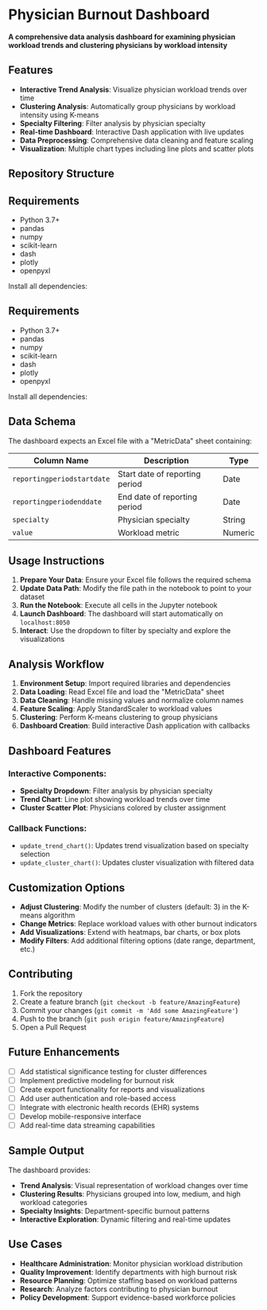 

# Physician Burnout Dashboard

 **A comprehensive data analysis dashboard for examining physician workload trends and clustering physicians by workload intensity**


## Features

- **Interactive Trend Analysis**: Visualize physician workload trends over time
- **Clustering Analysis**: Automatically group physicians by workload intensity using K-means
- **Specialty Filtering**: Filter analysis by physician specialty
- **Real-time Dashboard**: Interactive Dash application with live updates
- **Data Preprocessing**: Comprehensive data cleaning and feature scaling
- **Visualization**: Multiple chart types including line plots and scatter plots

## Repository Structure


## Requirements

- Python 3.7+
- pandas
- numpy
- scikit-learn
- dash
- plotly
- openpyxl

Install all dependencies:

## Requirements

- Python 3.7+
- pandas
- numpy
- scikit-learn
- dash
- plotly
- openpyxl

Install all dependencies:

## Data Schema

The dashboard expects an Excel file with a "MetricData" sheet containing:

| Column Name | Description | Type |
|-------------|-------------|------|
| `reportingperiodstartdate` | Start date of reporting period | Date |
| `reportingperiodenddate` | End date of reporting period | Date |
| `specialty` | Physician specialty | String |
| `value` | Workload metric | Numeric |

## Usage Instructions

1. **Prepare Your Data**: Ensure your Excel file follows the required schema
2. **Update Data Path**: Modify the file path in the notebook to point to your dataset
3. **Run the Notebook**: Execute all cells in the Jupyter notebook
4. **Launch Dashboard**: The dashboard will start automatically on `localhost:8050`
5. **Interact**: Use the dropdown to filter by specialty and explore the visualizations

## Analysis Workflow

1. **Environment Setup**: Import required libraries and dependencies
2. **Data Loading**: Read Excel file and load the "MetricData" sheet
3. **Data Cleaning**: Handle missing values and normalize column names
4. **Feature Scaling**: Apply StandardScaler to workload values
5. **Clustering**: Perform K-means clustering to group physicians
6. **Dashboard Creation**: Build interactive Dash application with callbacks

## Dashboard Features

### Interactive Components:
- **Specialty Dropdown**: Filter analysis by physician specialty
- **Trend Chart**: Line plot showing workload trends over time
- **Cluster Scatter Plot**: Physicians colored by cluster assignment

### Callback Functions:
- `update_trend_chart()`: Updates trend visualization based on specialty selection
- `update_cluster_chart()`: Updates cluster visualization with filtered data

## Customization Options

- **Adjust Clustering**: Modify the number of clusters (default: 3) in the K-means algorithm
- **Change Metrics**: Replace workload values with other burnout indicators
- **Add Visualizations**: Extend with heatmaps, bar charts, or box plots
- **Modify Filters**: Add additional filtering options (date range, department, etc.)

## Contributing

1. Fork the repository
2. Create a feature branch (`git checkout -b feature/AmazingFeature`)
3. Commit your changes (`git commit -m 'Add some AmazingFeature'`)
4. Push to the branch (`git push origin feature/AmazingFeature`)
5. Open a Pull Request

## Future Enhancements

- [ ] Add statistical significance testing for cluster differences
- [ ] Implement predictive modeling for burnout risk
- [ ] Create export functionality for reports and visualizations
- [ ] Add user authentication and role-based access
- [ ] Integrate with electronic health records (EHR) systems
- [ ] Develop mobile-responsive interface
- [ ] Add real-time data streaming capabilities

## Sample Output

The dashboard provides:
- **Trend Analysis**: Visual representation of workload changes over time
- **Clustering Results**: Physicians grouped into low, medium, and high workload categories
- **Specialty Insights**: Department-specific burnout patterns
- **Interactive Exploration**: Dynamic filtering and real-time updates

## Use Cases

- **Healthcare Administration**: Monitor physician workload distribution
- **Quality Improvement**: Identify departments with high burnout risk
- **Resource Planning**: Optimize staffing based on workload patterns
- **Research**: Analyze factors contributing to physician burnout
- **Policy Development**: Support evidence-based workforce policies
